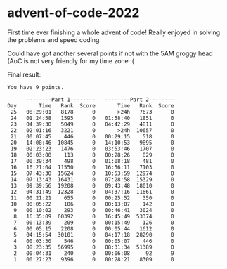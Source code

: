 # advent-of-code-2022

First time ever finishing a whole advent of code! Really enjoyed in solving the problems and speed coding.

Could have got another several points if not with the 5AM groggy head (AoC is not very friendly for my time zone :(

Final result:

```
You have 9 points.

      --------Part 1--------   --------Part 2--------
Day       Time   Rank  Score       Time   Rank  Score
 25   08:29:01   8178      0       >24h   7673      0
 24   01:24:58   1595      0   01:58:40   1851      0
 23   04:39:30   5049      0   04:42:29   4811      0
 22   02:01:16   3221      0       >24h  10657      0
 21   00:07:45    446      0   00:29:15    518      0
 20   14:08:46  10845      0   14:10:53   9895      0
 19   02:23:23   1476      0   03:53:46   1707      0
 18   00:03:00    113      0   00:28:26    829      0
 17   00:39:34    498      0   01:08:18    481      0
 16   16:21:04  11550      0   16:56:11   7103      0
 15   07:43:30  15624      0   10:53:59  12974      0
 14   07:13:43  16431      0   07:28:58  15329      0
 13   09:39:56  19208      0   09:43:48  18010      0
 12   04:31:49  12328      0   04:37:16  11661      0
 11   00:21:21    655      0   00:25:52    350      0
 10   00:05:22    106      0   00:13:07    142      0
  9   00:10:02    293      0   00:46:41   3024      0
  8   16:35:09  60392      0   16:45:49  53374      0
  7   00:13:39    209      0   00:15:49    126      0
  6   00:05:15   2208      0   00:05:44   1612      0
  5   04:15:54  30101      0   04:17:18  28290      0
  4   00:03:30    546      0   00:05:07    446      0
  3   08:23:35  56995      0   08:31:34  51389      0
  2   00:04:31    240      0   00:06:08     92      9
  1   00:27:23   9396      0   00:28:21   8309      0
```
